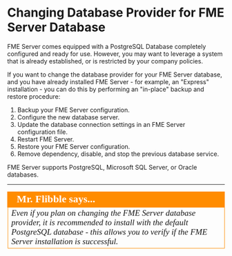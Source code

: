 # Changing Database Provider for FME Server Database #

FME Server comes equipped with a PostgreSQL Database completely configured and ready for use. However, you may want to leverage a system that is already established, or is restricted by your company policies.

If you want to change the database provider for your FME Server database, and you have already installed FME Server - for example, an "Express" installation - you can do this by performing an "in-place" backup and restore procedure:

1. Backup your FME Server configuration.
2. Configure the new database server.
3. Update the database connection settings in an FME Server configuration file.
4. Restart FME Server.
5. Restore your FME Server configuration.
6. Remove dependency, disable, and stop the previous database service.

FME Server supports PostgreSQL, Microsoft SQL Server, or Oracle databases.

---

<!--Person X Says Section-->

<table style="border-spacing: 0px">
<tr>
<td style="vertical-align:middle;background-color:darkorange;border: 2px solid darkorange">
<i class="fa fa-quote-left fa-lg fa-pull-left fa-fw" style="color:white;padding-right: 12px;vertical-align:text-top"></i>
<span style="color:white;font-size:x-large;font-weight: bold;font-family:serif">Mr. Flibble says...</span>
</td>
</tr>

<tr>
<td style="border: 1px solid darkorange">
<span style="font-family:serif; font-style:italic; font-size:larger">
Even if you plan on changing the FME Server database provider, it is recommended to install with the default PostgreSQL database - this allows you to verify if the FME Server installation is successful.
</span>
</td>
</tr>
</table>
